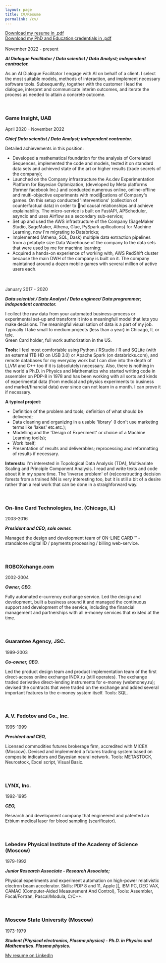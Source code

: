 ```yaml
---
layout: page
title: CV/Resume
permalink: /cv/
---
```

[Download my resume in .pdf](/docs/Alexander_Fedotov_AI_Data_Scientist_2024.pdf)<br>
[Download my PhD and Education credentials in .pdf](/docs/PhD_and_Education_Certification.pdf)<br><br>
November 2022 - present

__*AI Dialogue Facilitator / Data scientist / Data Analyst; independent contractor.*__

As an AI Dialogue Facilitator I engage with AI on behalf of a client. I select the most suitable models, methods of interaction, and implement necessary software tools. Subsequently, together with the customer I lead the dialogue, interpret and communicate interim outcomes, and iterate the process as needed to attain a concrete outcome.
<br><br><br>
### Game Insight, UAB
April 2020 - November 2022

__*Chief Data scientist / Data Analyst; independent contractor.*__

Detailed achievements in this position:
- Developed a mathematical foundation for the analysis of Correlated Sequences, implemented the code and models, tested it on standard data sets and achieved state of the art or higher results (trade secrets of the company);
- Launched on the Company infrastructure the Ax.dev Experimentation Platform for Bayesian Optimization, (developed by Meta platforms (former facebook Inc.) and conducted numerous online, online-offline and multi-objective experiments with modications of Company's games. On this setup conducted 'interventions' (collection of counterfactual data) in order to nd causal relationships and achieve  explainability. The micro-service is built on FastAPI, APScheduler, asyncio and uses Airflow as a secondary sub-service;
- Set up and used the AWS infrastructure of the Company (SageMaker Studio, SageMaker, Athena, Glue, PySpark apllications) for Machine Learning, now I'm migrating to Databricks;
- Implemented (Athena, SQL, Dask) multiple data extraction pipelines from a petabyte size Data Warehouse of the company to the data sets that were used by me for machine learning;
- Acquired a hands-on experience of working with, AWS RedShift cluster because the main DWH of the company is built on it. The company maintained around a dozen mobile games with several million of active users each.
<br><br><br>

January 2017 - 2020

__*Data scientist / Data Analyst / Data engineer/ Data programmer; independent contractor.*__

I collect the raw data from your automated business-process or experimental set-up and transform it into a meaningfull model that lets you make decisions. The meaningful visualisation of data is a part of my job. Typically I take small to medium projects (less than a year) in Chicago, IL or tele.<br>
Green Card holder, full work authorization in the US.

__Tools:__ I feel most comfortable using Python / RStudio / R and SQLite (with an external 1TB HD on USB 3.0) or Apache Spark (on databricks.com), and remote databases for my everyday work but I can dive into the depth of LLVM and C++ too if it is (absolutely) necessary. Also, there is nothing in the world a Ph.D. in Physics and Mathematics who started writing code in assembler on PDP-8 in 1978 and has been working with all sorts and kinds of experimental data (from medical and physics experiments to business and market/financial data) ever since can not learn in a month. I can prove it if necessary.<br>

__A typical project:__
- Definition of the problem and tools; definition of what should be delivered;
- Data cleaning and organizing in a usable 'library' (I don't use marketing terms like 'lakes' etc.etc.);
- Modelling and the 'Design of Experiment' or choice of a Machine Learning tool(s);
- Work itself;
- Presentation of results and deliverables; reprocessing and reformatting of results if necessary.

__Interests:__ I'm interested in Topological Data Analysis (TDA), Multivariate Scaling and Principle Component Analysis. I read and write texts and code about it in my spare time. The 'inverse problem' of (re)constructing decision forests from a trained NN is very interesting too, but it is still a bit of a desire rather than a real work that can be done in a straighforward way.
<br><br><br>
### On-line Card Technologies, Inc. (Chicago, IL)
2003-2016

__*President and CEO; sole owner.*__

Managed the design and development team of ON-LINE CARD ™ - standalone digital ID / payments processing / billing web-service.
<br><br><br>
### ROBOXchange.com
2002-2004

__*Owner, CEO.*__

Fully automated e-currency exchange service.
Led the design and development, built a business around it and managed the continuous support and development of the service, including the financial management and partnerships with all e-money services that existed at the time.
<br><br><br>
### Guarantee Agency, JSC.
1999-2003

__*Co-owner, CEO.*__

Led the product design team and product implementation team of the first direct-access online exchange INDX.ru (still operates). The exchange traded derivative direct-lending instruments for e-money (webmoney.ru);
devised the contracts that were traded on the exchange and added several important features to the e-money system itself.
Tools: SQL.
<br><br><br>
### A.V. Fedotov and Co., Inc.
1995-1999

__*President and CEO,*__

Licensed commodities futures brokerage firm, accredited with MICEX (Moscow).
Devised and implemented a futures trading system based on composite indicators and Bayesian neural network.
Tools: METASTOCK, Neurostock, Excel script, Visual Basic.
<br><br><br>
### LYNX, Inc.
1992-1995

__*CEO,*__

Research and development company that engineered and patented an Erbium medical laser for blood sampling (scarificator).
<br><br><br>
### Lebedev Physical Institute of the Academy of Science (Moscow)
1979-1992

__*Junior Research Associate - Research Associate;*__

Physical experiments and experiment automation on high-power relativistic electron beam accelerator.
Skills: PDP 8 and 11, Apple ][, IBM PC, DEC VAX, CAMAC (Computer-Aided Measurement And Control),
Tools: Assembler, Focal/Fortran, Pascal/Modula, C/C++.
<br><br><br>
### Moscow State University (Moscow)
1973-1979

__*Student (Physical electronics, Plasma physics) - Ph.D. in Physics and Mathematics. Plasma physics.*__

[My resume on LinkedIn](https://www.linkedin.com/in/alexfedotov/)

